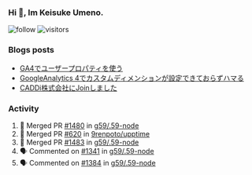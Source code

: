 ### Hi 👋, Im Keisuke Umeno.

<!--
**9renpoto/9renpoto** is a ✨ _special_ ✨ repository because its `README.md` (this file) appears on your GitHub profile.

Here are some ideas to get you started:

- 🔭 I’m currently working on ...
- 🌱 I’m currently learning ...
- 👯 I’m looking to collaborate on ...
- 🤔 I’m looking for help with ...
- 💬 Ask me about ...
- 📫 How to reach me: ...
- 😄 Pronouns: ...
- ⚡ Fun fact: ...
-->

![follow](https://img.shields.io/github/followers/9renpoto?label=Follow&style=social)
![visitors](https://komarev.com/ghpvc/?username=9renpoto&label=Profile%20views&color=0e75b6&style=flat)

### Blogs posts

<!-- BLOG-POST-LIST:START -->
- [GA4でユーザープロパティを使う](https://9renpoto.dev/2021/02/21/google-analytics-4-user-properties/)
- [GoogleAnalytics 4でカスタムディメンションが設定できておらずハマる](https://9renpoto.dev/2021/02/13/google-analytics-4/)
- [CADDi株式会社にJoinしました](https://9renpoto.dev/2020/12/05/join/)
<!-- BLOG-POST-LIST:END -->

### Activity

<!--START_SECTION:activity-->
1. 🎉 Merged PR [#1480](https://github.com/g59/.59-node/pull/1480) in [g59/.59-node](https://github.com/g59/.59-node)
2. 🎉 Merged PR [#620](https://github.com/9renpoto/upptime/pull/620) in [9renpoto/upptime](https://github.com/9renpoto/upptime)
3. 🎉 Merged PR [#1483](https://github.com/g59/.59-node/pull/1483) in [g59/.59-node](https://github.com/g59/.59-node)
4. 🗣 Commented on [#1341](https://github.com/g59/.59-node/issues/1341) in [g59/.59-node](https://github.com/g59/.59-node)
5. 🗣 Commented on [#1384](https://github.com/g59/.59-node/issues/1384) in [g59/.59-node](https://github.com/g59/.59-node)
<!--END_SECTION:activity-->

<!--START_SECTION:waka-->
<!--END_SECTION:waka-->
